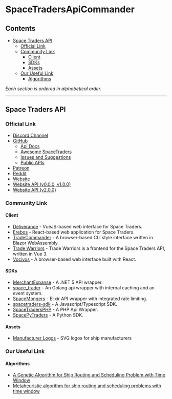 # SpaceTradersApiCommander

## Contents

* [Space Traders API](#space-traders-api)
  * [Official Link](#official-link)
  * [Community Link](#community-link)
    * [Client](#client)
    * [SDKs](#sdks)
    * [Assets](#assets)
  * [Our Useful Link](#our-useful-link)
    * [Algorithms](#algorithms)

*Each section is ordered in alphabetical order.*

---

## Space Traders API

### Official Link

* [Discord Channel](https://discord.com/invite/jh6zurdWk5)
* [GitHub](https://github.com/SpaceTradersAPI)
  * [Api Docs](https://github.com/SpaceTradersAPI/api-docs)
  * [Awesome SpaceTraders](https://github.com/SpaceTradersAPI/awesome-spacetraders)
  * [Issues and Suggestions](https://github.com/SpaceTradersAPI/issues-and-suggestions/tree/main/.github/ISSUE_TEMPLATE)
  * [Public APIs](https://github.com/SpaceTradersAPI/public-apis)
* [Patreon](https://www.patreon.com/SpaceTradersApi?rel=apidocs)
* [Reddit](https://www.reddit.com/r/SpaceTradersAPI/)
* [Website](https://spacetraders.io/)
* [Website API (v0.0.0, v1.0.0)](https://api.spacetraders.io/)
* [Website API (v2.0.0)](https://spacetraders.stoplight.io/)

### Community Link

#### Client

* [Deliverance](https://github.com/Stumblinbear/Deliverance) - VueJS-based web interface for Space Traders.
* [Erebos](https://github.com/Kaishiyoku/erebos) - React-based web application for Space Traders.
* [TradeCommander](https://github.com/DotEfekts/TradeCommander/) - A browser-based CLI style interface written in Blazor WebAssembly.
* [Trade Warriors](https://github.com/thaurin/trade-warriors) - Trade Warriors is a frontend for the Space Traders API, written in Vue 3.
* [Vocivos](https://github.com/kurt1288/Vocivos) - A browser-based web interface built with React.

#### SDKs

* [MerchantExpanse](https://github.com/Oronar/MerchantExpanse) - A .NET 5 API wrapper.
* [space_trader](https://github.com/HOWZ1T/space_trader) - An Golang api wrapper with internal caching and an event system.
* [SpaceMongers](https://github.com/ericgroom/space_mongers) - Elixir API wrapper with integrated rate limiting.
* [spacetraders-sdk](https://github.com/notVitaliy/spacetraders-io) - A Javascript/Typescript SDK.
* [SpaceTradersPHP](https://github.com/rayblair06/SpaceTradersPHP) - A PHP Api Wrapper.
* [SpacePyTraders](https://github.com/ZacHooper/spacePyTraders) - A Python SDK.

#### Assets

* [Manufacturer Logos](https://github.com/bknyn/spacetraders-manufacturers-logos) - SVG logos for ship manufacturers

### Our Useful Link

#### Algorithms

* [A Genetic Algorithm for Ship Routing and Scheduling Problem with Time Window](https://www.researchgate.net/publication/276524887_A_Genetic_Algorithm_for_Ship_Routing_and_Scheduling_Problem_with_Time_Window)
* [Metaheuristic algorithm for ship routing and scheduling problems with time window](https://www.tandfonline.com/doi/full/10.1080/23311975.2019.1616351?scroll=top&needAccess=true)
